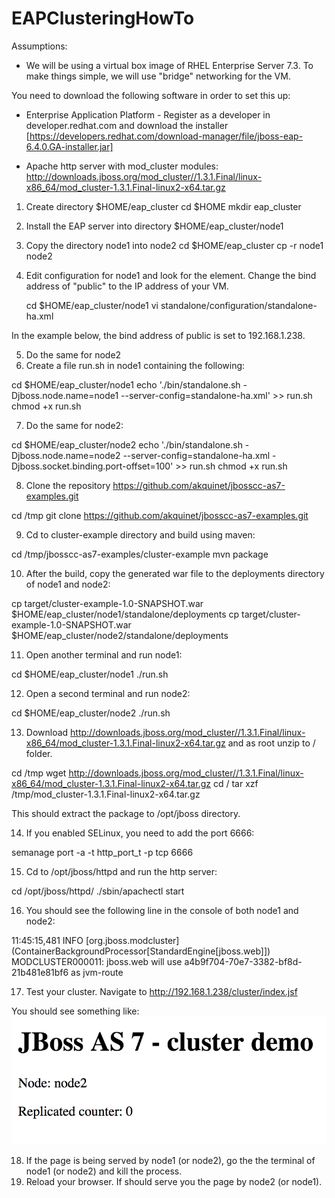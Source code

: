 # EAPClusteringHowTo

Assumptions:

- We will be using a virtual box image of RHEL Enterprise Server 7.3. To make things simple, we will use "bridge" networking for the VM.

You need to download the following software in order to set this up:

- Enterprise Application Platform - Register as a developer in developer.redhat.com and download the installer [https://developers.redhat.com/download-manager/file/jboss-eap-6.4.0.GA-installer.jar]

- Apache http server with mod_cluster modules: http://downloads.jboss.org/mod_cluster//1.3.1.Final/linux-x86_64/mod_cluster-1.3.1.Final-linux2-x64.tar.gz 

1. Create directory $HOME/eap_cluster
   cd $HOME
   mkdir eap_cluster

2. Install the EAP server into directory $HOME/eap_cluster/node1
3. Copy the directory node1 into node2
   cd $HOME/eap_cluster
   cp -r node1 node2

4. Edit configuration for node1 and look for the <interfaces> element. Change the bind address of "public" to the IP address of your VM.

   cd $HOME/eap_cluster/node1
   vi standalone/configuration/standalone-ha.xml 

In the example below, the bind address of public is set to 192.168.1.238.

<interfaces>
        <interface name="management">
            <inet-address value="${jboss.bind.address.management:127.0.0.1}"/>
        </interface>
        <interface name="public">
            <inet-address value="${jboss.bind.address:192.168.1.238}"/>
        </interface>
        <interface name="unsecure">
            <inet-address value="${jboss.bind.address.unsecure:127.0.0.1}"/>
        </interface>
    </interfaces>

5. Do the same for node2
6. Create a file run.sh in node1 containing the following:

cd $HOME/eap_cluster/node1
echo './bin/standalone.sh -Djboss.node.name=node1 --server-config=standalone-ha.xml' >> run.sh
chmod +x run.sh

7. Do the same for node2:

cd $HOME/eap_cluster/node2
echo './bin/standalone.sh -Djboss.node.name=node2 --server-config=standalone-ha.xml -Djboss.socket.binding.port-offset=100' >> run.sh
chmod +x run.sh

8. Clone the repository https://github.com/akquinet/jbosscc-as7-examples.git

cd /tmp
git clone https://github.com/akquinet/jbosscc-as7-examples.git

9. Cd to cluster-example directory and build using maven:

cd /tmp/jbosscc-as7-examples/cluster-example
mvn package

10. After the build, copy the generated war file to the deployments directory of node1 and node2:

cp target/cluster-example-1.0-SNAPSHOT.war $HOME/eap_cluster/node1/standalone/deployments
cp target/cluster-example-1.0-SNAPSHOT.war $HOME/eap_cluster/node2/standalone/deployments

11. Open another terminal and run node1:

cd $HOME/eap_cluster/node1
./run.sh

12. Open a second terminal and run node2:

cd $HOME/eap_cluster/node2
./run.sh

13. Download http://downloads.jboss.org/mod_cluster//1.3.1.Final/linux-x86_64/mod_cluster-1.3.1.Final-linux2-x64.tar.gz and as root unzip to / folder.

cd /tmp
wget http://downloads.jboss.org/mod_cluster//1.3.1.Final/linux-x86_64/mod_cluster-1.3.1.Final-linux2-x64.tar.gz
cd /
tar xzf /tmp/mod_cluster-1.3.1.Final-linux2-x64.tar.gz

This should extract the package to /opt/jboss directory.

14. If you enabled SELinux, you need to add the port 6666:

semanage port -a -t http_port_t -p tcp 6666

15. Cd to /opt/jboss/httpd and run the http server:

cd /opt/jboss/httpd/
./sbin/apachectl start

16. You should see the following line in the console of both node1 and node2:

11:45:15,481 INFO  [org.jboss.modcluster] (ContainerBackgroundProcessor[StandardEngine[jboss.web]]) MODCLUSTER000011: jboss.web will use a4b9f704-70e7-3382-bf8d-21b481e81bf6 as jvm-route

17. Test your cluster. Navigate to http://192.168.1.238/cluster/index.jsf

You should see something like:
![alt text](images/cluster_html_output.png)

18. If the page is being served by node1 (or node2), go the the terminal of node1 (or node2) and kill the process.
19. Reload your browser. If should serve you the page by node2 (or node1).


